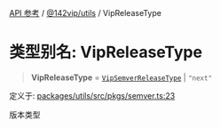 [API 参考](../../../index.md) / [@142vip/utils](../index.md) / VipReleaseType

# 类型别名: VipReleaseType

> **VipReleaseType** = [`VipSemverReleaseType`](VipSemverReleaseType.md) \| `"next"`

定义于: [packages/utils/src/pkgs/semver.ts:23](https://github.com/142vip/core-x/blob/1eb80b292cacf818428b26e34edc36554f5c80fb/packages/utils/src/pkgs/semver.ts#L23)

版本类型
